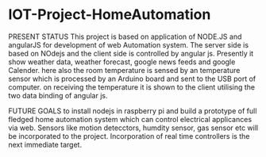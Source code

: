 # IOT-Project-HomeAutomation
PRESENT STATUS
This project is based on application of NODE.JS and angularJS for development of web Automation system. The server side is based on NOdejs and the 
client side is controlled by angular js. Presently it show weather data, weather forecast, google news feeds and google Calender. here also the
room temperature is sensed by an temperature sensor which is processed by an Arduino board and sent to the USB port of computer. on receiving 
the temperature it is shown to the client utilising the two data binding of angular js.

FUTURE GOALS
to install nodejs in raspberry pi and build a prototype of full fledged home automation system which can control electrical applicances 
via web. Sensors like motion detecctors, humdity sensor, gas sensor etc will be incorporated to the project. Incorporation of real time controllers
is the next immediate target.
